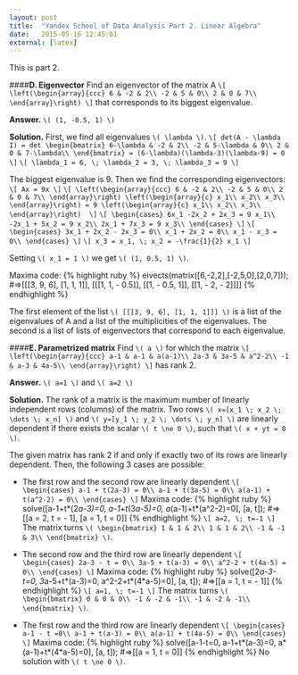 ```yaml
---
layout: post
title:  "Yandex School of Data Analysis Part 2. Linear Algebra"
date:   2015-05-16 12:45:01
external: [latex]
---
```


This is part 2.
<!--more-->

####__D. Eigenvector__
Find an eigenvector of the matrix A
`\[
\left(\begin{array}{ccc}
6 & -2 & 2\\
-2 & 5 & 0\\
2 & 0 & 7\\
\end{array}\right)
\]`
that corresponds to its biggest eigenvalue.

__Answer.__  `\( (1, -0.5, 1) \)`

__Solution.__  First, we find all eigenvalues `\( \lambda \)`.
`\[
det(A - \lambda I) = det
\begin{bmatrix}
6-\lambda & -2 & 2\\
-2 & 5-\lambda & 0\\
2 & 0 & 7-\lambda\\
\end{bmatrix} = (6-\lambda)(\lambda-3)(\lambda-9) = 0
\]`
`\[
\lambda_1 = 6, \; \lambda_2 = 3, \; \lambda_3 = 9
\]`

The biggest eigenvalue is 9. Then we find the corresponding eigenvectors:
`\[
Ax = 9x
\]`
`\[
\left(\begin{array}{ccc}
6 & -2 & 2\\
-2 & 5 & 0\\
2 & 0 & 7\\
\end{array}\right) \left(\begin{array}{c}
x_1\\
x_2\\
x_3\\
\end{array}\right) = 9 \left(\begin{array}{c}
x_1\\
x_2\\
x_3\\
\end{array}\right) 
\]`
`\[
\begin{cases}
6x_1 -2x_2 + 2x_3 = 9 x_1\\
-2x_1 + 5x_2 = 9 x_2\\
2x_1 + 7x_3 = 9 x_3\\
\end{cases}
\]`
`\[
\begin{cases}
3x_1 + 2x_2 - 2x_3 = 0\\
x_1 + 2x_2 = 0\\
x_1 - x_3 = 0\\
\end{cases}
\]`
`\[
x_3 = x_1, \; x_2 = -\frac{1}{2} x_1
\]`

Setting `\( x_1 = 1 \)` we get `\( (1, 0.5, 1) \)`.

Maxima code:
{% highlight ruby %}
eivects(matrix([6,-2,2],[-2,5,0],[2,0,7]));
#=>[[[3, 9, 6], [1, 1, 1]], [[[1, 1, - 0.5]], [[1, - 0.5, 1]], [[1, - 2, - 2]]]]
{% endhighlight %}

The first element of the list `\( [[[3, 9, 6], [1, 1, 1]]] \)` is a list of the eigenvalues of A and a list of the multiplicities of the eigenvalues. The second is a list of lists of eigenvectors that correspond to each eigenvalue.


####__E. Parametrized matrix__
Find `\( a \)` for which the matrix
`\[
\left(\begin{array}{ccc}
a-1 & a-1 & a(a-1)\\
2a-3 & 3a-5 & a^2-2\\
-1 & a-3 & 4a-5\\
\end{array}\right)
\]`
has rank 2.

__Answer.__  `\( a=1 \)` and `\( a=2 \)`

__Solution.__  The rank of a matrix is the maximum number of linearly independent rows (columns) of the matrix. Two rows `\( x=[x_1 \; x_2 \; \dots \; x_n] \)` and `\( y=[y_1 \; y_2 \; \dots \; y_n] \)` are linearly dependent if there exists the scalar `\( t \ne 0 \)`, such that `\( x + yt = 0 \)`.

The given matrix has rank 2 if and only if exactly two of its rows are linearly dependent. Then, the following 3 cases are possible:

* The first row and the second row are linearly dependent
`\[
\begin{cases}
a-1 + t(2a-3) = 0\\
a-1 + t(3a-5) = 0\\
a(a-1) + t(a^2-2) = 0\\
\end{cases}
\]`
Maxima code:
{% highlight ruby %}
solve([a-1+t*(2*a-3)=0, a-1+t*(3*a-5)=0, a*(a-1)+t*(a^2-2)=0], [a, t]);
#=> [[a = 2, t = - 1], [a = 1, t = 0]]
{% endhighlight %}
`\[
a=2, \; t=-1
\]`
The matrix turns `\(
\begin{bmatrix}
1 & 1 & 2\\
1 & 1 & 2\\
-1 & -1 & 3\\
\end{bmatrix} \)`.

* The second row and the third row are linearly dependent
`\[
\begin{cases}
2a-3 - t = 0\\
3a-5 + t(a-3) = 0\\
a^2-2 + t(4a-5) = 0\\
\end{cases}
\]`
Maxima code:
{% highlight ruby %}
solve([2*a-3-t=0, 3*a-5+t*(a-3)=0, a^2-2+t*(4*a-5)=0], [a, t]);
#=>[[a = 1, t = - 1]]
{% endhighlight %}
`\[
a=1, \; t=-1
\]`
The matrix turns `\(
\begin{bmatrix}
0 & 0 & 0\\
-1 & -2 & -1\\
-1 & -2 & -1\\
\end{bmatrix} \)`.

* The first row and the third row are linearly dependent
`\[
\begin{cases}
a-1 - t =0\\
a-1 + t(a-3) = 0\\
a(a-1) + t(4a-5) = 0\\
\end{cases}
\]`
Maxima code:
{% highlight ruby %}
solve([a-1-t=0, a-1+t*(a-3)=0, a*(a-1)+t*(4*a-5)=0], [a, t]);
#=>[[a = 1, t = 0]]
{% endhighlight %}
No solution with `\( t \ne 0 \)`.
